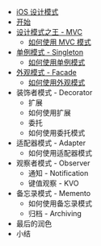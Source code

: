 * [iOS 设计模式](./Chapter01/iOS-Design-Patterns.md)
* [开始](./Chapter02/GettingStarted.md)
* [设计模式之王 - MVC](./Chapter03/MVC.md)
  * [如何使用 MVC 模式](./Chapter03/Use-MVC.md)
* [单例模式 - Singleton](./Chapter04/Singleton.md)
  * [如何使用单例模式](./Chapter04/Use-Singleton.md)
* [外观模式 - Facade](./Chapter05/Facade.md)
  * [如何使用外观模式](./Chapter05/Use-Facade.md)
* 装饰者模式 - Decorator
  * 扩展
  * 如何使用扩展
  * 委托
  * 如何使用委托模式
* 适配器模式 - Adapter
  * 如何使用适配器模式
* 观察者模式 - Observer
  * 通知 - Notification
  * 键值观察 - KVO
* 备忘录模式 - Memento
  * 如何使用备忘录模式
  * 归档 - Archiving
* 最后的润色
* 小结